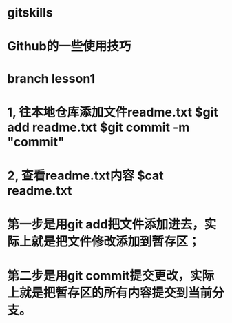 # gitskills
#  Github的一些使用技巧
# branch lesson1

# 1, 往本地仓库添加文件readme.txt  $git add readme.txt  $git commit -m "commit"
# 2, 查看readme.txt内容  $cat readme.txt
#  第一步是用git add把文件添加进去，实际上就是把文件修改添加到暂存区；
#  第二步是用git commit提交更改，实际上就是把暂存区的所有内容提交到当前分支。
